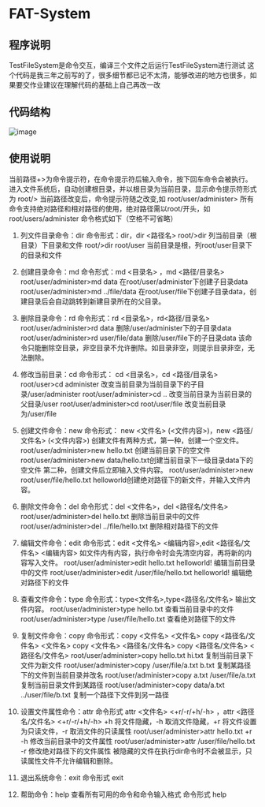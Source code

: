 # FAT-System
## 程序说明
TestFileSystem是命令交互，编译三个文件之后运行TestFileSystem进行测试
这个代码是我三年之前写的了，很多细节都已记不太清，能够改进的地方也很多，如果要交作业建议在理解代码的基础上自己再改一改
## 代码结构
![image](https://github.com/user-attachments/assets/e03fd5da-f212-48a6-b859-7e2d0fa6ae7f)

## 使用说明
当前路径+>为命令提示符，在命令提示符后输入命令，按下回车命令会被执行。
进入文件系统后，自动创建根目录，并以根目录为当前目录，显示命令提示符形式为
root/>
当前路径改变后，命令提示符随之改变,如
root/user/administer>
所有命令支持绝对路径和相对路径的使用，绝对路径需以root/开头，如root/users/administer
命令格式如下（空格不可省略）
1.	列文件目录命令：dir
命令形式：dir，dir <路径名>
root/>dir     列当前目录（根目录）下目录和文件
root/>dir   root/user   当前目录是根，列root/user目录下的目录和文件

2.	创建目录命令：md
命令形式：md <目录名> ，md <路径/目录名>
root/user/administer>md data  在root/user/administer下创建子目录data
root/user/administer>md  ../file/data  在root/user/file下创建子目录data，创建目录后会自动跳转到新建目录所在的父目录。

3.	删除目录命令：rd
命令形式：rd <目录名>，rd<路径/目录名>
root/user/administer>rd data  删除/user/administer下的子目录data
root/user/administer>rd user/file/data  删除/user/file下的子目录data
该命令只能删除空目录，非空目录不允许删除。如目录非空，则提示目录非空，无法删除。

4.	修改当前目录：cd
命令形式： cd <目录名>，cd <路径/目录名>
root/user>cd  administer  改变当前目录为当前目录下的子目录/user/administer
root/user/administer>cd .. 改变当前目录为当前目录的父目录/user
root/user/administer>cd root/user/file  改变当前目录为/user/file

5.	创建文件命令：new
命令形式： new <文件名> (<文件内容>)，new <路径/文件名> (<文件内容>)
创建文件有两种方式，第一种，创建一个空文件。
root/user/administer>new hello.txt 创建当前目录下的空文件
root/user/administer>new data/hello.txt创建当前目录下一级目录data下的空文件
第二种，创建文件后立即输入文件内容。
root/user/administer>new root/user/file/hello.txt helloworld创建绝对路径下的新文件，并输入文件内容。

6.	删除文件命令：del
命令形式：del <文件名>，del <路径名/文件名>
root/user/administer>del hello.txt  删除当前目录中的文件
root/user/administer>del ../file/hello.txt  删除相对路径下的文件

7.	编辑文件命令：edit
命令形式：edit <文件名> <编辑内容>,edit <路径名/文件名> <编辑内容>
如文件内有内容，执行命令时会先清空内容，再将新的内容写入文件。
root/user/administer>edit hello.txt helloworld! 编辑当前目录中的文件
root/user/administer>edit /user/file/hello.txt helloworld!  编辑绝对路径下的文件

8.	查看文件命令：type
命令形式：type<文件名>,type<路径名/文件名>
输出文件内容。
root/user/administer>type hello.txt  查看当前目录中的文件
root/user/administer>type /user/file/hello.txt  查看绝对路径下的文件
9.	复制文件命令：copy
命令形式：copy <文件名> <文件名>
copy <路径名/文件名>  <文件名>
copy <文件名>  <路径名/文件名>
copy <路径名/文件名> <路径名/文件名>
root/user/administer>copy hello.txt hi.txt  复制当前目录下文件为新文件 
root/user/administer>copy /user/file/a.txt b.txt 复制某路径下的文件到当前目录并改名
root/user/administer>copy a.txt  /user/file/a.txt 复制当前目录文件到某路径
root/user/administer>copy data/a.txt  ../user/file/b.txt 复制一个路径下文件到另一路径

10.	设置文件属性命令：attr
命令形式 attr <文件名> <+r/-r/+h/-h> ，attr <路径名/文件名> <+r/-r/+h/-h>
+h 将文件隐藏，-h 取消文件隐藏，+r 将文件设置为只读文件，-r 取消文件的只读属性
root/user/administer>attr hello.txt +r -h  修改当前目录中的文件属性
root/user/administer>attr /user/file/hello.txt -r  修改绝对路径下的文件属性
被隐藏的文件在执行dir命令时不会被显示，只读属性文件不允许编辑和删除。

11.	退出系统命令：exit
命令形式 exit

12.	帮助命令：help
查看所有可用的命令和命令输入格式
命令形式 help
